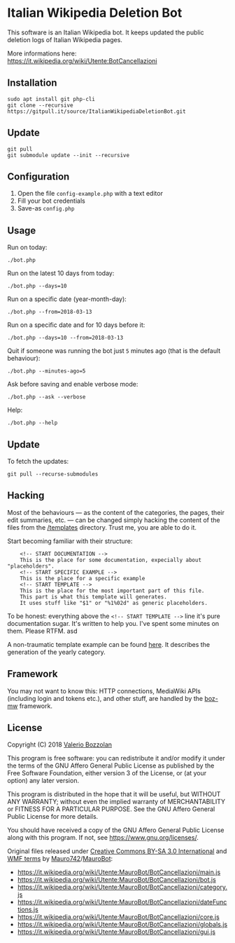 # Italian Wikipedia Deletion Bot

This software is an Italian Wikipedia bot. It keeps updated the public deletion logs of Italian Wikipedia pages.

More informations here: https://it.wikipedia.org/wiki/Utente:BotCancellazioni

## Installation

```
sudo apt install git php-cli
git clone --recursive https://gitpull.it/source/ItalianWikipediaDeletionBot.git
```

## Update

```
git pull
git submodule update --init --recursive
```

## Configuration

1. Open the file `config-example.php` with a text editor
2. Fill your bot credentials
3. Save-as `config.php`

## Usage

Run on today:

```
./bot.php
```

Run on the latest 10 days from today:

```
./bot.php --days=10
```

Run on a specific date (year-month-day):

```
./bot.php --from=2018-03-13
```

Run on a specific date and for 10 days before it:

```
./bot.php --days=10 --from=2018-03-13
```

Quit if someone was running the bot just `5` minutes ago (that is the default behaviour):

```
./bot.php --minutes-ago=5
```

Ask before saving and enable verbose mode:

```
./bot.php --ask --verbose
```

Help:

```
./bot.php --help
```

## Update

To fetch the updates:

```
git pull --recurse-submodules
```

## Hacking

Most of the behaviours — as the content of the categories, the pages, their edit summaries, etc. — can be changed simply hacking the content of the files from the [/templates](/templates) directory. Trust me, you are able to do it.

Start becoming familiar with their structure:

```
	<!-- START DOCUMENTATION -->
	This is the place for some documentation, expecially about "placeholders".
	<!-- START SPECIFIC EXAMPLE -->
	This is the place for a specific example
	<!-- START TEMPLATE -->
	This is the place for the most important part of this file.
	This part is what this template will generates.
	It uses stuff like "$1" or "%1%02d" as generic placeholders.
```

To be honest: everything above the `<!-- START TEMPLATE -->` line it's pure documentation sugar. It's written to help you. I've spent some minutes on them. Please RTFM. asd

A non-traumatic template example can be found [here](templates/CATEGORY_YEAR.content.tpl). It describes the generation of the yearly category.

## Framework

You may not want to know this: HTTP connections, MediaWiki APIs (including login and tokens etc.), and other stuff, are handled by the [boz-mw](https://gitpull.it/w/first_steps_with_boz-mw/) framework.

## License

Copyright (C) 2018 [Valerio Bozzolan](https://it.wikipedia.org/wiki/Utente:Valerio_Bozzolan)

This program is free software: you can redistribute it and/or modify
it under the terms of the GNU Affero General Public License as
published by the Free Software Foundation, either version 3 of the
License, or (at your option) any later version.

This program is distributed in the hope that it will be useful,
but WITHOUT ANY WARRANTY; without even the implied warranty of
MERCHANTABILITY or FITNESS FOR A PARTICULAR PURPOSE. See the
GNU Affero General Public License for more details.

You should have received a copy of the GNU Affero General Public License
along with this program. If not, see <https://www.gnu.org/licenses/>.

Original files released under [Creative Commons BY-SA 3.0 International](https://creativecommons.org/licenses/by-sa/3.0/) and [WMF terms](https://wikimediafoundation.org/wiki/Special:MyLanguage/Terms_of_Use/it) by [Mauro742](https://it.wikipedia.org/wiki/Utente:Mauro742)/[MauroBot](https://it.wikipedia.org/wiki/Utente:MauroBot):
* https://it.wikipedia.org/wiki/Utente:MauroBot/BotCancellazioni/main.js
* https://it.wikipedia.org/wiki/Utente:MauroBot/BotCancellazioni/bot.js
* https://it.wikipedia.org/wiki/Utente:MauroBot/BotCancellazioni/category.js
* https://it.wikipedia.org/wiki/Utente:MauroBot/BotCancellazioni/dateFunctions.js
* https://it.wikipedia.org/wiki/Utente:MauroBot/BotCancellazioni/core.js
* https://it.wikipedia.org/wiki/Utente:MauroBot/BotCancellazioni/globals.js
* https://it.wikipedia.org/wiki/Utente:MauroBot/BotCancellazioni/gui.js
